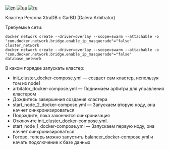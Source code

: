[![en](https://img.shields.io/badge/lang-en-red.svg)](README.md)
[![ua](https://img.shields.io/badge/lang-ua-yellow.svg)](README.ua.md)
[![ru](https://img.shields.io/badge/lang-ru-blue.svg)](README.ru.md)

Кластер Percona XtraDB с GarBD (Galera Arbitrator)

Требуемые сети:
```
docker network create --driver=overlay --scope=swarm --attachable -o "com.docker.network.bridge.enable_ip_masquerade"="false" cluster_network
docker network create --driver=overlay --scope=swarm --attachable -o "com.docker.network.bridge.enable_ip_masquerade"="false" database_network
```

В каком порядке запускать кластер:
   + init_cluster_docker-compose.yml — создаст сам кластер, используя том из node1
   + arbitator_docker-compose.yml — Поднимаем арбитра для управления кластером
   + Дождитесь завершения создания кластера
   + start_node_2_docker-compose.yml — Запускаем вторую ноду, она начнет синхронизироваться
   + Подождите, пока закончится синхронизация
   + Отключите init_cluster_docker-compose.yml.
   + start_node_1_docker-compose.yml — Запускаем первую ноду, она начнет синхронизироваться
   + Готово, теперь можно запустить balancer_docker-compose.yml и начать подключение к базе данных
